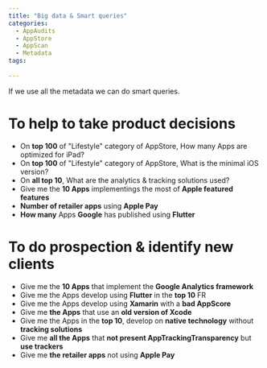 ```yaml
---
title: "Big data & Smart queries"
categories:
  - AppAudits
  - AppStore
  - AppScan
  - Metadata
tags:
  
---
```


If we use all the metadata we can do smart queries.

# To help to take product decisions
  
- On **top 100** of "Lifestyle" category of AppStore, How many Apps are optimized for iPad?
- On **top 100** of "Lifestyle" category of AppStore, What is the minimal iOS version?
- On **all top 10**, What are the analytics & tracking solutions used?
- Give me the **10 Apps** implementings the most of **Apple featured features**
- **Number of retailer apps** using **Apple Pay**
- **How many** Apps **Google** has published using **Flutter**

# To do prospection & identify new clients
  
- Give me the **10 Apps** that implement the **Google Analytics framework**
- Give me the Apps develop using **Flutter** in the **top 10** FR
- Give me the Apps develop using **Xamarin** with a **bad AppScore**
- Give me **the Apps** that use an **old version of Xcode**
- Give me the Apps in the **top 10**, develop on **native technology** without **tracking solutions**
- Give me **all the Apps** that **not present AppTrackingTransparency** but **use trackers**
- Give me **the retailer apps** not using **Apple Pay**